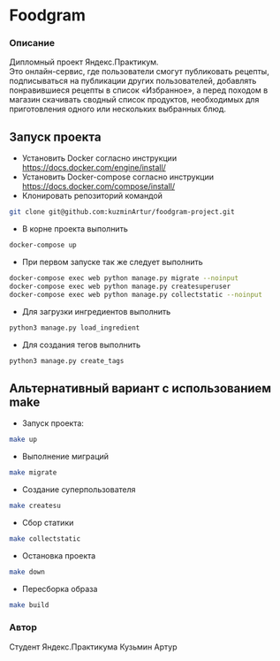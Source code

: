 # Foodgram
### Описание
Дипломный проект Яндекс.Практикум.\
Это онлайн-сервис, где пользователи смогут публиковать рецепты, подписываться на публикации других пользователей, добавлять понравившиеся рецепты в список «Избранное», а перед походом в магазин скачивать сводный список продуктов, необходимых для приготовления одного или нескольких выбранных блюд.

## Запуск проекта
- Установить Docker согласно инструкции https://docs.docker.com/engine/install/
- Установить Docker-compose согласно инструкции https://docs.docker.com/compose/install/
- Клонировать репозиторий командой 
```bash
git clone git@github.com:kuzminArtur/foodgram-project.git
```
- В корне проекта выполнить
```bash
docker-compose up
```
- При первом запуске так же следует выполнить
```bash
docker-compose exec web python manage.py migrate --noinput
docker-compose exec web python manage.py createsuperuser
docker-compose exec web python manage.py collectstatic --noinput
```
- Для загрузки ингредиентов выполнить
```bash
python3 manage.py load_ingredient
```
- Для создания тегов выполнить
```bash
python3 manage.py create_tags
```

## Альтернативный вариант с использованием make
- Запуск проекта:
```bash
make up
```
- Выполнение миграций
```bash
make migrate
```
- Создание суперпользователя
```bash
make createsu
```
- Сбор статики
```bash
make collectstatic
```

- Остановка проекта
```bash
make down
```
- Пересборка образа
```bash
make build
```
### Автор
Студент Яндекс.Практикума Кузьмин Артур